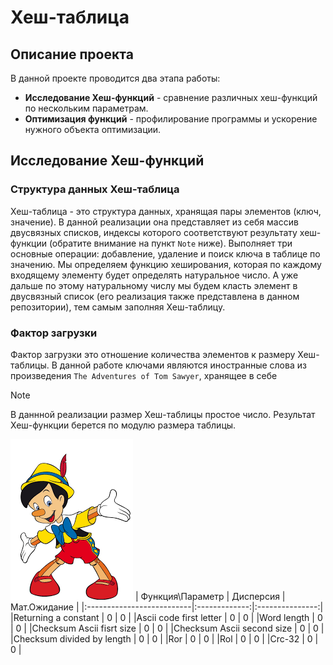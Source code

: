 # Хеш-таблица
## Описание проекта  
В данной проекте проводится два этапа работы:  
- **Исследование Хеш-функций** - сравнение различных хеш-функций по нескольким параметрам.
- **Оптимизация функций** - профилирование программы и ускорение нужного объекта оптимизации.
## Исследование Хеш-функций
### Структура данных Хеш-таблица
Хеш-таблица - это структура данных, хранящая пары элементов (ключ, значение). В данной реализации она представляет из себя массив двусвязных списков, индексы которого соответствуют результату хеш-функции (обратите внимание на пункт `Note` ниже). Выполняет три основные операции: добавление, удаление и поиск ключа в таблице по значению. Мы определяем функцию хеширования, которая по каждому входящему элементу будет определять натуральное число. А уже дальше по этому натуральному числу мы будем класть элемент в двусвязный список (его реализация также представлена в данном репозитории), тем самым заполняя Хеш-таблицу.  

### Фактор загрузки
Фактор загрузки это отношение количества элементов к размеру Хеш-таблицы. В данной работе ключами являются иностранные слова из произведения `The Adventures of Tom Sawyer`, хранящее в себе 

> [!NOTE]
> В даннной реализации размер Хеш-таблицы простое число. Результат Хеш-функции берется по модулю размера таблицы.

![Окно](img/pinoccio.png)
| Функция\Параметр          |   Дисперсия   |   Мат.Ожидание  |
|:--------------------------|:-------------:|:---------------:|
|Returning a constant       | 0             | 0               |
|Ascii code first letter    | 0             | 0               |
|Word length                | 0             | 0               |
|Сhecksum Ascii fisrt size  | 0             | 0               |
|Сhecksum Ascii second size | 0             | 0               |
|Checksum divided by length | 0             | 0               |
|Ror                        | 0             | 0               |
|Rol                        | 0             | 0               |
|Crc-32                     | 0             | 0               |
